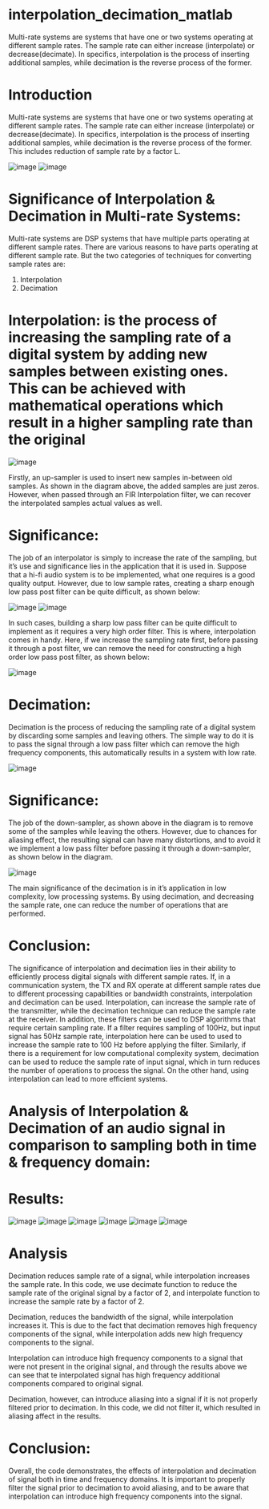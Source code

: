 # interpolation_decimation_matlab
Multi-rate systems are systems that have one or two systems operating at different sample rates. The sample rate can either increase (interpolate) or decrease(decimate). In specifics, interpolation is the process of inserting additional samples, while decimation is the reverse process of the former.

# Introduction

Multi-rate systems are systems that have one or two systems operating at different sample rates. The sample rate can either increase (interpolate) or decrease(decimate). In specifics, interpolation is the process of inserting additional samples, while decimation is the reverse process of the former. This includes reduction of sample rate by a factor L.

![image](https://github.com/user-attachments/assets/8c8b4a6a-7507-4358-8375-2c3e2be803a6)
![image](https://github.com/user-attachments/assets/9b12f54d-c6ef-4c29-9d40-6af808e78a8c)

# Significance of Interpolation & Decimation in Multi-rate Systems:

Multi-rate systems are DSP systems that have multiple parts operating at different sample rates. There are various reasons to have parts operating at different sample rate. But the two categories of techniques for converting sample rates are:
1.	Interpolation
2.	Decimation

# Interpolation: is the process of increasing the sampling rate of a digital system by adding new samples between existing ones. This can be achieved with mathematical operations which result in a higher sampling rate than the original

![image](https://github.com/user-attachments/assets/4a18f7bc-9f15-477e-a140-acd6f052a4e8)

Firstly, an up-sampler is used to insert new samples in-between old samples. As shown in the diagram above, the added samples are just zeros. However, when passed through an FIR Interpolation filter, we can recover the interpolated samples actual values as well.

# Significance:

The job of an interpolator is simply to increase the rate of the sampling, but it’s use and significance lies in the application that it is used in. Suppose that a hi-fi audio system is to be implemented, what one requires is a good quality output. However, due to low sample rates, creating a sharp enough low pass post filter can be quite difficult, as shown below:
 
![image](https://github.com/user-attachments/assets/f9cd2106-ad44-409d-8cef-4c07b0eacb24)
![image](https://github.com/user-attachments/assets/5538df2a-deb6-469b-b597-65b74227373d)

In such cases, building a sharp low pass filter can be quite difficult to implement as it requires a very high order filter. This is where, interpolation comes in handy. Here, if we increase the sampling rate first, before passing it through a post filter, we can remove the need for constructing a high order low pass post filter, as shown below:

![image](https://github.com/user-attachments/assets/12c2b5a8-fff7-42e9-a74d-dc182e91c204)

# Decimation:

Decimation is the process of reducing the sampling rate of a digital system by discarding some samples and leaving others. The simple way to do it is to pass the signal through a low pass filter which can remove the high frequency components, this automatically results in a system with low rate.

![image](https://github.com/user-attachments/assets/e20de6e1-2906-4f05-be7c-15c886de1cfd)

# Significance:

The job of the down-sampler, as shown above in the diagram is to remove some of the samples while leaving the others. However, due to chances for aliasing effect, the resulting signal can have many distortions, and to avoid it we implement a low pass filter before passing it through a down-sampler, as shown below in the diagram.

![image](https://github.com/user-attachments/assets/c1c5ffd6-c888-413c-a92d-b8e524e3cc1b)

The main significance of the decimation is in it’s application in low complexity, low processing systems. By using decimation, and decreasing the sample rate, one can reduce the number of operations that are performed.

# Conclusion:

The significance of interpolation and decimation lies in their ability to efficiently process digital signals with different sample rates. If, in a communication system, the TX and RX operate at different sample rates due to different processing capabilities or bandwidth constraints, interpolation and decimation can be used. Interpolation, can increase the sample rate of the transmitter, while the decimation technique can reduce the sample rate at the receiver. In addition, these filters can be used to DSP algorithms that require certain sampling rate. If a filter requires sampling of 100Hz, but input signal has 50Hz sample rate, interpolation here can be used to used to increase the sample rate to 100 Hz before applying the filter. Similarly, if there is a requirement for low computational complexity system, decimation can be used to reduce the sample rate of input signal, which in turn reduces the number of operations to process the signal. On the other hand, using interpolation can lead to more efficient systems.

# Analysis of Interpolation & Decimation of an audio signal in comparison to sampling both in time & frequency domain:

# Results:

![image](https://github.com/user-attachments/assets/63b38887-0d1f-471e-a3d5-0a65de71b529)
![image](https://github.com/user-attachments/assets/4f7ebe4b-f663-4c4b-bdd5-1a086bfb889e)
![image](https://github.com/user-attachments/assets/a8ac5137-f3c1-4ebc-8370-18b9b3de49e3)
![image](https://github.com/user-attachments/assets/f4e72a95-d657-4cb5-81e2-6d4a044c770d)
![image](https://github.com/user-attachments/assets/3a5aaec6-9599-48a7-9575-f52c5be4d19e)
![image](https://github.com/user-attachments/assets/83d4a7bc-2def-4b91-b45e-93835bc47903)

# Analysis

Decimation reduces sample rate of a signal, while interpolation increases the sample rate. In this code, we use decimate function to reduce the sample rate of the original signal by a factor of 2, and interpolate function to increase the sample rate by a factor of 2.

Decimation, reduces the bandwidth of the signal, while interpolation increases it. This is due to the fact that decimation removes high frequency components of the signal, while interpolation adds new high frequency components to the signal.

Interpolation can introduce high frequency components to a signal that were not present in the original signal, and through the results above we can see that te interpolated signal has high frequency additional components compared to original signal.

Decimation, however, can introduce aliasing into a signal if it is not properly filtered prior to decimation. In this code, we did not filter it, which resulted in aliasing affect in the results.

# Conclusion:

Overall, the code demonstrates, the effects of interpolation and decimation of signal both in time and frequency domains. It is important to properly filter the signal prior to decimation to avoid aliasing, and to be aware that interpolation can introduce high frequency components into the signal.
